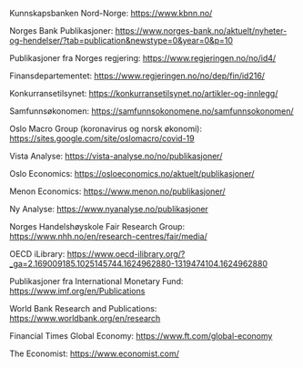 Kunnskapsbanken Nord-Norge: https://www.kbnn.no/

Norges Bank Publikasjoner: https://www.norges-bank.no/aktuelt/nyheter-og-hendelser/?tab=publication&newstype=0&year=0&p=10

Publikasjoner fra Norges regjering: https://www.regjeringen.no/no/id4/

Finansdepartementet: https://www.regjeringen.no/no/dep/fin/id216/

Konkurransetilsynet: https://konkurransetilsynet.no/artikler-og-innlegg/


Samfunnsøkonomen: https://samfunnsokonomene.no/samfunnsokonomen/

Oslo Macro Group (koronavirus og norsk økonomi): https://sites.google.com/site/oslomacro/covid-19

Vista Analyse: https://vista-analyse.no/no/publikasjoner/

Oslo Economics: https://osloeconomics.no/aktuelt/publikasjoner/

Menon Economics: https://www.menon.no/publikasjoner/

Ny Analyse: https://www.nyanalyse.no/publikasjoner


Norges Handelshøyskole Fair Research Group: https://www.nhh.no/en/research-centres/fair/media/


OECD iLibrary: https://www.oecd-ilibrary.org/?_ga=2.169009185.1025145744.1624962880-1319474104.1624962880

Publikasjoner fra International Monetary Fund: https://www.imf.org/en/Publications

World Bank Research and Publications: https://www.worldbank.org/en/research

Financial Times Global Economy: https://www.ft.com/global-economy


The Economist: https://www.economist.com/
